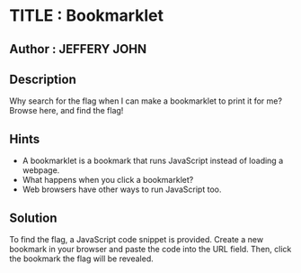 # TITLE : Bookmarklet
## Author : JEFFERY JOHN
## Description 
Why search for the flag when I can make a bookmarklet to print it for me?
Browse here, and find the flag!
## Hints
- A bookmarklet is a bookmark that runs JavaScript instead of loading a webpage.
- What happens when you click a bookmarklet?
- Web browsers have other ways to run JavaScript too.
## Solution
To find the flag, a JavaScript code snippet is provided. Create a new bookmark in your browser and paste the code into the URL field. Then, click the bookmark the flag will be revealed.
